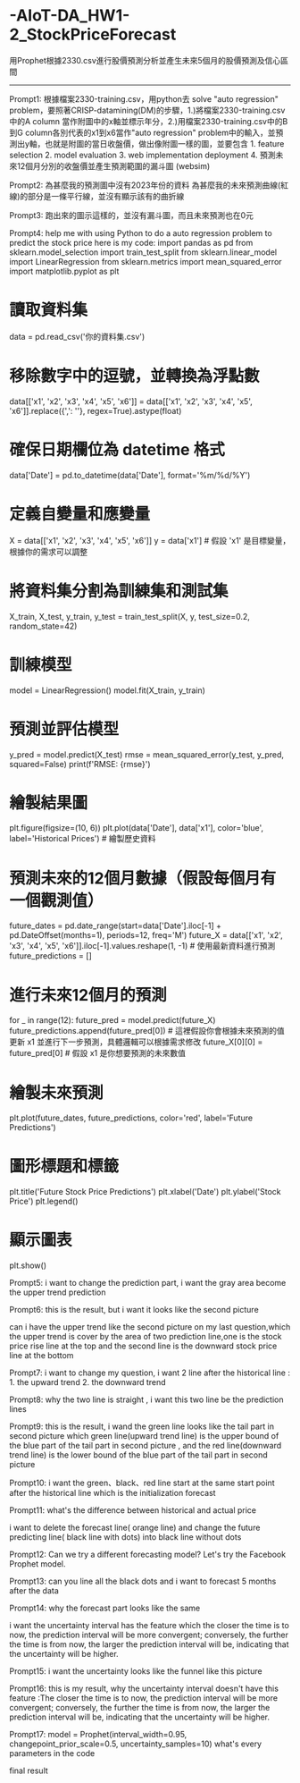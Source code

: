 # -AIoT-DA_HW1-2_StockPriceForecast
用Prophet根據2330.csv進行股價預測分析並產生未來5個月的股價預測及信心區間

-------------------------------------------------------------------
Prompt1:
根據檔案2330-training.csv，用python去 solve "auto regression" problem，要照著CRISP-datamining(DM)的步驟，1.)將檔案2330-training.csv中的A column 當作附圖中的x軸並標示年分，2.)用檔案2330-training.csv中的B到G column各別代表的x1到x6當作"auto regression" problem中的輸入，並預測出y軸，也就是附圖的當日收盤價，做出像附圖一樣的圖，並要包含 1. feature selection 2. model evaluation 3. web implementation deployment 4. 預測未來12個月分別的收盤價並產生預測範圍的漏斗圖 (websim) 

Prompt2:
為甚麼我的預測圖中沒有2023年份的資料
為甚麼我的未來預測曲線(紅線)的部分是一條平行線，並沒有顯示該有的曲折線

Prompt3:
跑出來的圖示這樣的，並沒有漏斗圖，而且未來預測也在0元


Prompt4:
help me with using Python to do a auto regression problem to predict the stock price here is my code:
import pandas as pd
from sklearn.model_selection import train_test_split
from sklearn.linear_model import LinearRegression
from sklearn.metrics import mean_squared_error
import matplotlib.pyplot as plt

# 讀取資料集
data = pd.read_csv('你的資料集.csv')

# 移除數字中的逗號，並轉換為浮點數
data[['x1', 'x2', 'x3', 'x4', 'x5', 'x6']] = data[['x1', 'x2', 'x3', 'x4', 'x5', 'x6']].replace({',': ''}, regex=True).astype(float)

# 確保日期欄位為 datetime 格式
data['Date'] = pd.to_datetime(data['Date'], format='%m/%d/%Y')

# 定義自變量和應變量
X = data[['x1', 'x2', 'x3', 'x4', 'x5', 'x6']]
y = data['x1']  # 假設 'x1' 是目標變量，根據你的需求可以調整

# 將資料集分割為訓練集和測試集
X_train, X_test, y_train, y_test = train_test_split(X, y, test_size=0.2, random_state=42)

# 訓練模型
model = LinearRegression()
model.fit(X_train, y_train)

# 預測並評估模型
y_pred = model.predict(X_test)
rmse = mean_squared_error(y_test, y_pred, squared=False)
print(f'RMSE: {rmse}')

# 繪製結果圖
plt.figure(figsize=(10, 6))
plt.plot(data['Date'], data['x1'], color='blue', label='Historical Prices')  # 繪製歷史資料

# 預測未來的12個月數據（假設每個月有一個觀測值）
future_dates = pd.date_range(start=data['Date'].iloc[-1] + pd.DateOffset(months=1), periods=12, freq='M')
future_X = data[['x1', 'x2', 'x3', 'x4', 'x5', 'x6']].iloc[-1].values.reshape(1, -1)  # 使用最新資料進行預測
future_predictions = []

# 進行未來12個月的預測
for _ in range(12):
    future_pred = model.predict(future_X)
    future_predictions.append(future_pred[0])
    # 這裡假設你會根據未來預測的值更新 x1 並進行下一步預測，具體邏輯可以根據需求修改
    future_X[0][0] = future_pred[0]  # 假設 x1 是你想要預測的未來數值

# 繪製未來預測
plt.plot(future_dates, future_predictions, color='red', label='Future Predictions')

# 圖形標題和標籤
plt.title('Future Stock Price Predictions')
plt.xlabel('Date')
plt.ylabel('Stock Price')
plt.legend()

# 顯示圖表
plt.show()

Prompt5:
i want to change the prediction part, i want the gray area become the upper trend prediction

Prompt6:
this is the result, but i want it looks like the second picture

can i have the upper trend like the second picture on my last question,which the upper trend is cover by the area of two prediction line,one is the stock price rise line at the top and the second line is the downward stock price line at the bottom

Prompt7:
i want to change my question, i want 2 line after the historical line : 1. the upward trend 2. the downward trend

Prompt8:
why the two line is straight , i want this two line be the prediction lines

Prompt9:
this is the result, i wand the green line looks like the tail part in second picture which green line(upward trend line) is the upper bound of the blue part of the tail part in second picture , and the red line(downward trend line) is the lower bound of the blue part of the tail part in second picture

Prompt10:
i want the green、black、red line start at the same start point after the historical line which is the initialization forecast

Prompt11:
what's the difference between historical and actual price

i want to delete the forecast line( orange line) and change the future predicting line( black line with dots) into black line without dots

Prompt12:
Can we try a different forecasting model?
Let's try the Facebook Prophet model.

Prompt13:
can you line all the black dots and i want to forecast 5 months after the data

Prompt14:
why the forecast part looks like the same

i want the uncertainty interval has the feature which the closer the time is to now, the prediction interval will be more convergent; conversely, the further the time is from now, the larger the prediction interval will be, indicating that the uncertainty will be higher.

Prompt15:
i want the uncertainty looks like the funnel like this picture

Prompt16:
this is my result, why the uncertainty interval doesn't have this feature :The closer the time is to now, the prediction interval will be more convergent; conversely, the further the time is from now, the larger the prediction interval will be, indicating that the uncertainty will be higher.

Prompt17:
model = Prophet(interval_width=0.95, changepoint_prior_scale=0.5, uncertainty_samples=10) what's every parameters in the code

final result
